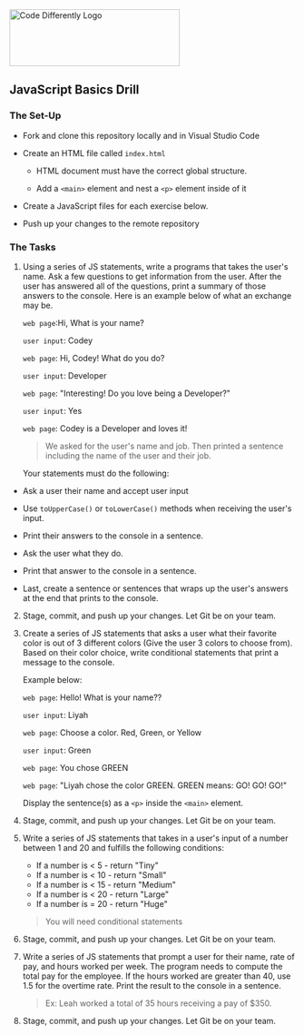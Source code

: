 <img  src="../../assets/code-diff-logo.png" alt="Code Differently Logo" style="height:100px; width:300px;">


## JavaScript Basics Drill





### The Set-Up

- Fork and clone this repository locally and in Visual Studio Code

- Create an HTML file called `index.html`

    - HTML document must have the correct global structure.

    - Add a `<main>` element and nest a `<p>` element inside of it

- Create a JavaScript files for each exercise below. 

- Push up your changes to the remote repository



### The Tasks

1. Using a series of JS statements, write a programs that takes the user's name. Ask a few  questions to get information from the user. After the user has answered all of the questions, print a summary of those answers to the console. Here is an example below of what an exchange may be. 


    `web page`:Hi, What is your name?

    `user input`: Codey 

    `web page`: Hi, Codey! What do you do?

    `user input`: Developer

    `web page`: "Interesting! Do you love being a Developer?"

    `user input`: Yes

    `web page`: Codey is a Developer and loves it!


    > We asked for the user's name and job. Then printed a sentence including the name of the user and their job. 

    Your statements must do the following:

- Ask a user their name and accept user input

- Use `toUpperCase()` or `toLowerCase()` methods when receiving the user's input.

- Print their answers to the console in a sentence.

- Ask the user what they do.

- Print that answer to the console in a sentence.

- Last, create a sentence or sentences that wraps up the user's answers at the end that prints to the console. 

2. Stage, commit, and push up your changes. Let Git be on your team.


3. Create a series of JS statements that asks a user what their favorite color is out of 3 different colors (Give the user 3 colors to choose from). Based on their color choice, write conditional statements that print a message to the console. 

    Example below:

    `web page`: Hello! What is your name??

    `user input`: Liyah 

    `web page`: Choose a color. Red, Green, or Yellow

    `user input`: Green 

    `web page`: You chose GREEN

    `web page`: "Liyah chose the color GREEN.  GREEN means: GO! GO! GO!"

    Display the sentence(s) as a `<p>` inside the `<main>` element.

4. Stage, commit, and push up your changes. Let Git be on your team.

5. Write a series of JS statements that takes in a user's input of a number between 1 and 20 and fulfills the following conditions:

    - If a number is < 5 - return "Tiny"
    - If a number is  < 10 - return "Small"
    - If a number is  < 15 - return "Medium"
    - If a number is < 20 - return "Large"
    - If a number is =  20 - return "Huge"

    > You will need conditional statements

6. Stage, commit, and push up your changes. Let Git be on your team.

7. Write a series of JS statements that prompt a user for their name, rate of pay, and hours worked per week. The program needs to compute the total pay for the employee. If the hours worked are greater than 40, use 1.5 for the overtime rate. Print the result to the console in a sentence. 

    > Ex: Leah worked a total of 35 hours receiving a pay of $350.


8. Stage, commit, and push up your changes. Let Git be on your team.
